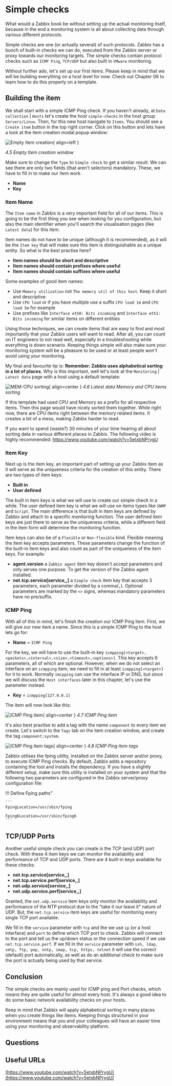 # Simple checks
What would a Zabbix book be without setting up the actual monitoring itself, because in 
the end a monitoring system is all about collecting data through various different protocols. 

Simple checks are one (or actually several) of such protocols. Zabbix has a bunch of built-in 
checks we can do, executed from the Zabbix server or proxy towards our monitoring targets. The simple 
checks contain protocol checks such as `ICMP Ping`, `TCP/UDP` but also built in `VMware` monitoring.

Without further ado, let's set up our first items. Please keep in mind that we will be building
everything on a host level for now. Check out Chapter 06 to learn how to do this properly on a template.

## Building the item
We shall start with a simple ICMP Ping check. If you haven't already, at `Data collection` | `Hosts`
let's create the host `simple-checks` in the host group `Servers/Linux`. Then, for this
new host navigate to `Items`. You should see a `Create item` button in the top right corner. Click
on this button and lets have a look at the item creation modal popup window:

![Empty Item creation](ch04.5-empty-item-creation.png){ align=left }

*4.5 Empty Item creation window*

Make sure to change the `Type` to `Simple check` to get a similar result. We can see there are
only two fields (that aren't selectors) mandatory. These, we have to fill in to make our
item work.

- **Name** 
- **Key**

### Item Name
The `Item name` in Zabbix is a very important field for all of our items. This is going
to be the first thing you see when looking for you configuration, but also the main identifier
when you'll search the visualisation pages (like `Latest data`) for this item. 

Item names do not have to be unique (although it is recommended), as it will be
the `Item key` that will make sure this item is distinguishable as a unique entity. So what is
the best practise here? 

- **Item names should be short and descriptive**
- **Item names should contain prefixes where useful**
- **Item names should contain suffixes where useful**

Some examples of good item names:
- Use `Memory utilization` not `The memory util of this host`. Keep it short and descriptive
- Use `CPU load` or if you have multiple use a suffix `CPU load 1m` and
`CPU load 5m` for example
- Use prefixes like `Interface eth0: Bits incoming` and
`Interface eth1: Bits incoming` for similar items on different entities

Using those techniques, we can create items that are easy to find and most importantly that
your Zabbix users will want to read. After all, you can count on IT engineers to not read well,
especially in a troubleshooting while everything is down scenario. Keeping things simple will
also make sure your monitoring system will be a pleasure to be used or at least people won't
avoid using your monitoring.

My final and favourite tip is: **Remember: Zabbix uses alphabetical sorting in a lot of places**. Why
is this important, well let's look at the `Monitoring` | `Latest data` page with a host using a 
default template:

![MEM-CPU sorting](ch04.6-latest-data-memcpu-sorting.png){ align=center }
*4.6 Latest data Memory and CPU items sorting*

If this template had used CPU and Memory as a prefix for all respective items. Then this page
would have nicely sorted them together. While right now, there are CPU items right between the
memory related items. It creates a bit of a mess, making Zabbix harder to read. 

If you want to spend (waste?) 30 minutes of your time hearing all about sorting data in various
different places in Zabbix. The following video is highly recommended: https://www.youtube.com/watch?v=5etxbNPrygU


### Item Key
Next up is the item key, an important part of setting up your Zabbix item as it will serve as
the uniqueness criteria for the creation of this entity. There are two types of item keys:

- **Built in**
- **User defined**

The built in item keys is what we will use to create our simple check in a while. The user defined
item key is what we will use on items types like `SNMP` and `Script`. The main difference is that
built in item keys are defined by Zabbix and attach to a specific monitoring function. The user defined
item keys are just there to serve as the uniqueness criteria, while a different field in the item form
will determine the monitoring function.

Item keys can also be of a `Flexible` or `Non-flexible` kind. Flexible meaning the item key accepts
parameters. These parameters change the function of the built-in item keys and also count as part
of the uniqueness of the item keys. For example:

- **agent.version** a `Zabbix agent` item key doesn't accept parameters and only serves one purpose. To
get the version of the Zabbix agent installed.
- **net.tcp.service[service,<ip>,<port>]** a `Simple check` item key that accepts 3 parameters,
each parameter divided by a comma(`,`). Optional parameters are marked by the `<>` signs, whereas
mandatory parameters have no pre/suffix.


### ICMP Ping
With all of this in mind, let's finish the creation our ICMP Ping item. First, we will give our
new item a name. Since this is a simple ICMP Ping to the host lets go for:

- **Name** = `ICMP Ping`

For the key, we will have to use the built-in key
`icmpping[<target>,<packets>,<interval>,<size>,<timeout>,<options>]`. This key accepts 6 parameters, all
of which are optional. However, when we do not select an interface on an `icmpping` item, we
need to fill in at least `icmpping[<target>]` for it to work. Normally `imcpping` can use the interface
IP or DNS, but since we will discuss the `Host interfaces` later in this chapter, let's use
the parameter instead.

- **Key** = `icmpping[127.0.0.1]`

The item will now look like this:

![ICMP Ping item](ch04.7-icmpping-item.png){ align=center }
*4.7 ICMP Ping item*

It's also best practise to add a tag with the name `component` to every item we create. Let's switch
to the `Tags` tab on the item creation window, and create the tag `component:system`.

![ICMP Ping item tags](ch04.8-icmpping-item-tags.png){ align=center }
*4.8 ICMP Ping item tags*

Zabbix utilises the fping utility, installed on the Zabbix server and/or proxy, to execute
ICMP Ping checks. By default, Zabbix adds a repository containing the tool and installs
the dependency. If you have a slightly different setup, make sure this utility is installed
on your system and that the following two parameters are configured in the
Zabbix server/proxy configuration file:

!!! Define Fping paths"

    
    ```
    FpingLocation=/usr/sbin/fping
    
    Fping6Location=/usr/sbin/fping6
    ```

## TCP/UDP Ports
Another useful simple check you can create is the TCP (and UDP) port check. With these 4 item keys 
we can monitor the availability and performance of TCP and UDP ports. There are 4 built-in keys
available for these checks:

- **net.tcp.service[service,<ip>,<port>]**
- **net.tcp.service.perf[service,<ip>,<port>]**
- **net.udp.service[service,<ip>,<port>]**
- **net.udp.service.perf[service,<ip>,<port>]**

Granted, the `net.udp.service` item keys only monitor the availability and performance of the NTP
protocol due to the "take it our leave it" nature of UDP. But, the `net.tcp.service` item keys are
useful for monitoring every single TCP port available.

We fill in the `service` parameter with `tcp` and the we use `ip` (or a host interface) and `port`
to define which TCP port to check. Zabbix will connect to the port and tell us the up/down status
or the connection speed if we use `net.tcp.service.perf`. If we fill in the `service` parameter with
`ssh, ldap, smtp, ftp, pop, nntp, imap, tcp, https, telnet` it will use the correct (default) port
automatically, as well as do an additional check to make sure the port is actually being used by that service.

## Conclusion
The simple checks are mainly used for ICMP ping and Port checks, which means they are quite useful for almost every host. It's always a good idea to do some basic network availability checks on your hosts.

Keep in mind that Zabbix will apply alphabetical sorting in many places when you create things like items. Keeping things structured in your environment means that you and your colleagues will have an easier time using your monitoring and observability platform.

## Questions

## Useful URLs
[https://www.youtube.com/watch?v=5etxbNPrygU](https://www.youtube.com/watch?v=5etxbNPrygU)

